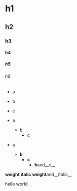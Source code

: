 # h1
## h2
### h3
#### h4
##### h5
###### h6

- a
- b
- c

- a
  - b
    - c

- a
  - **b**
    - __c__
      - **b**and__c__

**weight**
__italic__
**weight**and__italic__

hello world
